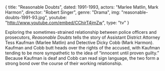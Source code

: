 {
  title: "Reasonable Doubts",
  dated:  1991-1993,
  actors: "Marlee Matlin, Mark Harmon",
  director: "Robert Singer",
  genre: "Drama",
  img: "reasonable-doubts-1991-93.jpg",
  youtube: "http://www.youtube.com/embed/CChirT4jmZw",
  type: "tv"
}

Exploring the sometimes-strained relationship between police officers and prosecutors, _Reasonable Doubts_ tells the story of Assistant District Attorney Tess Kaufman (Marlee Matlin) and Detective Dicky Cobb (Mark Harmon). Kaufman and Cobb butt heads over the rights of the accused, with Kaufman tending to be more sympathetic to the idea of “innocent until proven guilty.” Because Kaufman is deaf and Cobb can read sign language, the two form a strong bond over the course of their working relationship. 
